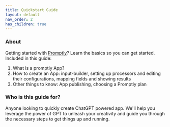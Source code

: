 ```yaml
---
title: Quickstart Guide
layout: default
nav_order: 2
has_children: true
---
```


### About
Getting started with [Promptly](https://trypromptly.com)? Learn the basics so you can get started. Included in this guide:
1. What is a promptly App?
2. How to create an App: input-builder, setting up processors and editing their configurations, mapping fields and showing results
3. Other things to know: App publishing, choosing a Promptly plan

### Who is this guide for?
Anyone looking to quickly create ChatGPT powered app. We'll help you leverage the power of GPT to unleash your creativity and guide you through the necessary steps to get things up and running.